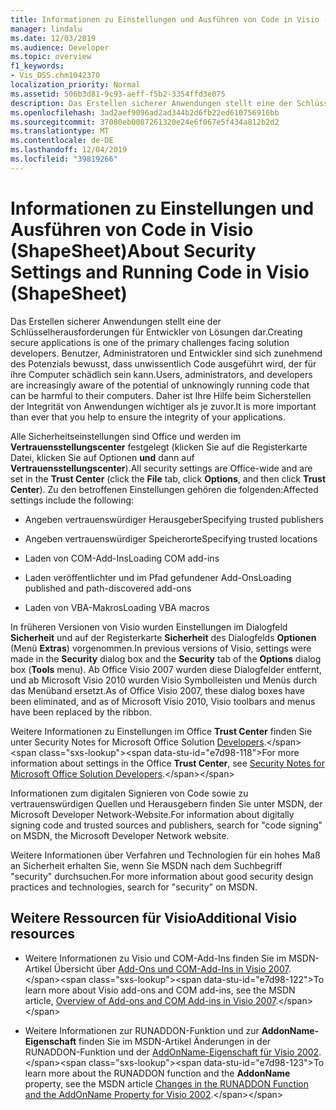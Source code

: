 ```yaml
---
title: Informationen zu Einstellungen und Ausführen von Code in Visio (ShapeSheet)
manager: lindalu
ms.date: 12/03/2019
ms.audience: Developer
ms.topic: overview
f1_keywords:
- Vis_DSS.chm1042370
localization_priority: Normal
ms.assetid: 506b3d81-9c93-aeff-f5b2-3354ffd3e075
description: Das Erstellen sicherer Anwendungen stellt eine der Schlüsselherausforderungen für Entwickler von Lösungen dar. Benutzer, Administratoren und Entwickler sind sich zunehmend des Potenzials bewusst, dass unwissentlich Code ausgeführt wird, der für ihre Computer schädlich sein kann. Daher ist Ihre Hilfe beim Sicherstellen der Integrität von Anwendungen wichtiger als je zuvor.
ms.openlocfilehash: 3ad2aef9096ad2ad344b2d6fb22ed610756916bb
ms.sourcegitcommit: 37080eb0087261320e24e6f067e5f434a812b2d2
ms.translationtype: MT
ms.contentlocale: de-DE
ms.lasthandoff: 12/04/2019
ms.locfileid: "39819266"
---
```

# <a name="about-security-settings-and-running-code-in-visio-shapesheet"></a><span data-ttu-id="e7d98-105">Informationen zu Einstellungen und Ausführen von Code in Visio (ShapeSheet)</span><span class="sxs-lookup"><span data-stu-id="e7d98-105">About Security Settings and Running Code in Visio (ShapeSheet)</span></span>

 <span data-ttu-id="e7d98-106">Das Erstellen sicherer Anwendungen stellt eine der Schlüsselherausforderungen für Entwickler von Lösungen dar.</span><span class="sxs-lookup"><span data-stu-id="e7d98-106">Creating secure applications is one of the primary challenges facing solution developers.</span></span> <span data-ttu-id="e7d98-107">Benutzer, Administratoren und Entwickler sind sich zunehmend des Potenzials bewusst, dass unwissentlich Code ausgeführt wird, der für ihre Computer schädlich sein kann.</span><span class="sxs-lookup"><span data-stu-id="e7d98-107">Users, administrators, and developers are increasingly aware of the potential of unknowingly running code that can be harmful to their computers.</span></span> <span data-ttu-id="e7d98-108">Daher ist Ihre Hilfe beim Sicherstellen der Integrität von Anwendungen wichtiger als je zuvor.</span><span class="sxs-lookup"><span data-stu-id="e7d98-108">It is more important than ever that you help to ensure the integrity of your applications.</span></span> 
  
<span data-ttu-id="e7d98-109">Alle Sicherheitseinstellungen sind Office und werden im **Vertrauensstellungscenter**  festgelegt (klicken Sie auf die Registerkarte Datei, klicken Sie auf Optionen **und** dann auf **Vertrauensstellungscenter**).</span><span class="sxs-lookup"><span data-stu-id="e7d98-109">All security settings are Office-wide and are set in the **Trust Center** (click the **File** tab, click **Options**, and then click **Trust Center**).</span></span> <span data-ttu-id="e7d98-110">Zu den betroffenen Einstellungen gehören die folgenden:</span><span class="sxs-lookup"><span data-stu-id="e7d98-110">Affected settings include the following:</span></span>
  
- <span data-ttu-id="e7d98-111">Angeben vertrauenswürdiger Herausgeber</span><span class="sxs-lookup"><span data-stu-id="e7d98-111">Specifying trusted publishers</span></span>
    
- <span data-ttu-id="e7d98-112">Angeben vertrauenswürdiger Speicherorte</span><span class="sxs-lookup"><span data-stu-id="e7d98-112">Specifying trusted locations</span></span>
    
- <span data-ttu-id="e7d98-113">Laden von COM-Add-Ins</span><span class="sxs-lookup"><span data-stu-id="e7d98-113">Loading COM add-ins</span></span> 
    
- <span data-ttu-id="e7d98-114">Laden veröffentlichter und im Pfad gefundener Add-Ons</span><span class="sxs-lookup"><span data-stu-id="e7d98-114">Loading published and path-discovered add-ons</span></span>
    
- <span data-ttu-id="e7d98-115">Laden von VBA-Makros</span><span class="sxs-lookup"><span data-stu-id="e7d98-115">Loading VBA macros</span></span>
    
<span data-ttu-id="e7d98-116">In früheren Versionen von Visio wurden Einstellungen im Dialogfeld **Sicherheit** und auf der Registerkarte **Sicherheit** des Dialogfelds **Optionen** (Menü **Extras**) vorgenommen.</span><span class="sxs-lookup"><span data-stu-id="e7d98-116">In previous versions of Visio, settings were made in the **Security** dialog box and the **Security** tab of the **Options** dialog box (**Tools** menu).</span></span> <span data-ttu-id="e7d98-117">Ab Office Visio 2007 wurden diese Dialogfelder entfernt, und ab Microsoft Visio 2010 wurden Visio Symbolleisten und Menüs durch das Menüband ersetzt.</span><span class="sxs-lookup"><span data-stu-id="e7d98-117">As of Office Visio 2007, these dialog boxes have been eliminated, and as of Microsoft Visio 2010, Visio toolbars and menus have been replaced by the ribbon.</span></span> 
  
<span data-ttu-id="e7d98-118">Weitere Informationen zu Einstellungen im Office **Trust Center** finden Sie unter Security Notes for Microsoft Office Solution [Developers](https://docs.microsoft.com/previous-versions/office/developer/office-2007/aa433259(v=office.12)).</span><span class="sxs-lookup"><span data-stu-id="e7d98-118">For more information about settings in the Office **Trust Center**, see [Security Notes for Microsoft Office Solution Developers](https://docs.microsoft.com/previous-versions/office/developer/office-2007/aa433259(v=office.12)).</span></span>
  
 <span data-ttu-id="e7d98-119">Informationen zum digitalen Signieren von Code sowie zu vertrauenswürdigen Quellen und Herausgebern finden Sie unter MSDN, der Microsoft Developer Network-Website.</span><span class="sxs-lookup"><span data-stu-id="e7d98-119">For information about digitally signing code and trusted sources and publishers, search for "code signing" on MSDN, the Microsoft Developer Network website.</span></span> 
  
<span data-ttu-id="e7d98-120">Weitere Informationen über Verfahren und Technologien für ein hohes Maß an Sicherheit erhalten Sie, wenn Sie MSDN nach dem Suchbegriff "security" durchsuchen.</span><span class="sxs-lookup"><span data-stu-id="e7d98-120">For more information about good security design practices and technologies, search for "security" on MSDN.</span></span> 
  
## <a name="additional-visio-resources"></a><span data-ttu-id="e7d98-121">Weitere Ressourcen für Visio</span><span class="sxs-lookup"><span data-stu-id="e7d98-121">Additional Visio resources</span></span>

- <span data-ttu-id="e7d98-122">Weitere Informationen zu Visio und COM-Add-Ins finden Sie im MSDN-Artikel Übersicht über [Add-Ons und COM-Add-Ins in Visio 2007](https://docs.microsoft.com/previous-versions/office/developer/office-2007/bb851468(v=office.12)).</span><span class="sxs-lookup"><span data-stu-id="e7d98-122">To learn more about Visio add-ons and COM add-ins, see the MSDN article, [Overview of Add-ons and COM Add-ins in Visio 2007](https://docs.microsoft.com/previous-versions/office/developer/office-2007/bb851468(v=office.12)).</span></span>
    
- <span data-ttu-id="e7d98-123">Weitere Informationen zur RUNADDON-Funktion und zur **AddonName-Eigenschaft** finden Sie im MSDN-Artikel Änderungen in der RUNADDON-Funktion und der [AddOnName-Eigenschaft für Visio 2002](https://docs.microsoft.com/previous-versions/office/developer/office-xp/aa140368(v=office.10)).</span><span class="sxs-lookup"><span data-stu-id="e7d98-123">To learn more about the RUNADDON function and the **AddonName** property, see the MSDN article [Changes in the RUNADDON Function and the AddOnName Property for Visio 2002](https://docs.microsoft.com/previous-versions/office/developer/office-xp/aa140368(v=office.10)).</span></span>
    

